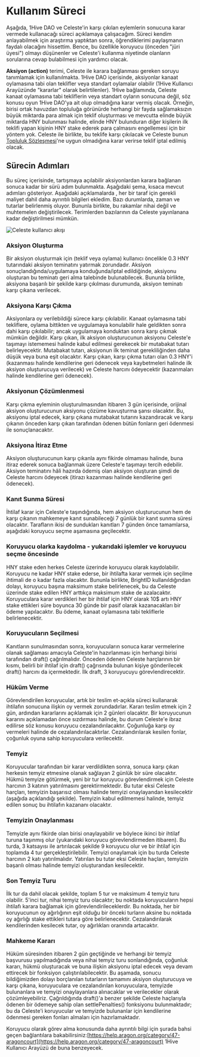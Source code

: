 # Kullanım Süreci

Aşağıda, 1Hive DAO ve Celeste'in karşı çıkılan eylemlerin sonucuna karar vermede kullanacağı süreci açıklamaya çalışacağım. Süreci kendim anlayabilmek için araştırma yaptıktan sonra, öğrendiklerimi paylaşmanın faydalı olacağını hissettim. Bence, bu özellikle koruyucu \(önceden "jüri üyesi"\) olmayı düşünenler ve Celeste'i kullanma niyetinde olanların sorularına cevap bulabilmesi için yardımcı olacak.

**Aksiyon \(action\)** terimi, Celeste ile karara bağlanması gereken soruyu tanımlamak için kullanılmakta. 1Hive DAO içerisinde, aksiyonlar kanaat oylamasına tabi olan teklifler veya standart oylamalar olabilir \(1Hive Kullanıcı Arayüzünde "kararlar" olarak belirtilenler\). 1Hive bağlamında, Celeste kanaat oylamasına tabi tekliflerin veya standart oyların sonucuna değil, söz konusu oyun 1Hive DAO'ya ait olup olmadığına karar vermiş olacak. Örneğin, birisi ortak havuzdan topluluğa görünürde herhangi bir fayda sağlamaksızın büyük miktarda para almak için teklif oluşturması ve mevcutta elinde büyük miktarda HNY bulunması halinde, elinde HNY bulunduran diğer kişilerin ilk teklifi yapan kişinin HNY stake ederek para çalmasını engellemesi için bir yöntem yok. Celeste ile birlikte, bu teklife karşı çıkılacak ve Celeste bunun [Topluluk Sözleşmesi](../../community-covenant.md)'ne uygun olmadığına karar verirse teklif iptal edilmiş olacak.

## Sürecin Adımları

Bu süreç içerisinde, tartışmaya açılabilir aksiyonlardan karara bağlanan sonuca kadar bir sürü adım bulunmakta. Aşağıdaki şema, kısaca mevcut adımları gösteriyor. Aşağıdaki açıklamalarda , her bir taraf için gerekli maliyet dahil daha ayrıntılı bilgileri ekledim. Bazı durumlarda, zaman ve tutarlar belirlenmiş oluyor. Bununla birlikte, bu rakamlar nihai değil ve muhtemelen değiştirilecek. Terimlerden bazılarının da Celeste yayınlanana kadar değiştirilmesi mümkün.

![Celeste kullan&#x131;c&#x131; ak&#x131;&#x15F;&#x131;](https://forum.1hive.org/uploads/default/optimized/1X/f5ac9f29b90317689b95d93e6a4242e046852468_2_207x500.png)

### Aksiyon Oluşturma

Bir aksiyon oluşturmak için \(teklif veya oylama\) kullanıcı öncelikle 0.3 HNY tutarındaki aksiyon teminatını yatırmak zorundadır. Aksiyon sonuçlandığında/uygulamaya konduğunda/iptal edildiğinde, aksiyonu oluşturan bu teminatı geri alma talebinde bulunabilecek. Bununla birlikte, aksiyona başarılı bir şekilde karşı çıkılması durumunda, aksiyon teminatı karşı çıkana verilecek.

### Aksiyona Karşı Çıkma

Aksiyonlara oy verilebildiği sürece karşı çıkılabilir. Kanaat oylamasına tabi tekliflere, oylama bittikten ve uygulamaya konulabilir hale geldikten sonra dahi karşı çıkılabilir; ancak uygulamaya konduktan sonra karşı çıkmak mümkün değildir. Karşı çıkan, ilk aksiyon oluşturucunun aksiyonu Celeste'e taşımayı istememesi halinde kabul edilmesi gerekecek bir mutabakat tutarı belirleyecektir. Mutabakat tutarı, aksiyonun ilk teminat gerekliliğinden daha düşük veya buna eşit olacaktır. Karşı çıkan, karşı çıkma tutarı olan 0.3 HNY'i \(kazanması halinde kendilerine geri ödenecek veya kaybetmeleri halinde ilk aksiyon oluşturucuya verilecek\) ve Celeste harcını ödeyecektir \(kazanmaları halinde kendilerine geri ödenecek\).

### Aksiyonun Çözümlenmesi

Karşı çıkma eyleminin oluşturulmasından itibaren 3 gün içerisinde, orijinal aksiyon oluşturucunun aksiyonu çözüme kavuşturma şansı olacaktır. Bu, aksiyonu iptal edecek, karşı çıkana mutabakat tutarını kazandıracak ve karşı çıkanın önceden karşı çıkan tarafından ödenen bütün fonların geri ödenmesi ile sonuçlanacaktır.

### Aksiyona İtiraz Etme

Aksiyon oluşturucunun karşı çıkanla aynı fikirde olmaması halinde, buna itiraz ederek sonuca bağlanmak üzere Celeste'e taşımayı tercih edebilir. Aksiyon teminatını hâli hazırda ödemiş olan aksiyon oluşturan şimdi de Celeste harcını ödeyecek \(itirazı kazanması halinde kendilerine geri ödenecek\).

### Kanıt Sunma Süresi

İhtilaf karar için Celeste'e taşındığında, hem aksiyon oluşturucunun hem de karşı çıkanın mahkemeye kanıt sunabileceği 7 günlük bir kanıt sunma süresi olacaktır. Tarafların ikisi de sundukları kanıtları 7 günden önce tamamlarsa, aşağıdaki koruyucu seçme aşamasına geçilecektir.

### Koruyucu olarka kaydolma - yukarıdaki işlemler ve koruyucu seçme öncesinde

HNY stake eden herkes Celeste üzerinde koruyucu olarak kaydolabilir. Koruyucu ne kadar HNY stake ederse, bir ihtilafta karar vermek için seçilme ihtimali de o kadar fazla olacaktır. Bununla birlikte, BrightID kullanıldığından dolayı, koruyucu başına maksimum stake belirlenecek, bu da Celeste üzerinde stake edilen HNY arttıkça maksimum stake de azalacaktır. Koruyuculara karar verdikleri her bir ihtilaf için HNY olarak 10$ artı HNY stake ettikleri süre boyunca 30 günde bir pasif olarak kazanacakları bir ödeme yapılacaktır. Bu ödeme, kanaat oylamasına tabi tekliflerle belirlenecektir.

### Koruyucuların Seçilmesi

Kanıtların sunulmasından sonra, koruyucuların sonuca karar vermelerine olanak sağlaması amacıyla Celeste'in hazırlanması için herhangi birisi tarafından draft\(\) çağrılmalıdır. Önceden ödenen Celeste harçlarının bir kısmı, belirli bir ihtilaf için draft\(\) çağrısında bulunan kişiye gönderilecek draft\(\) harcını da içermektedir. İlk draft, 3 koruyucuyu görevlendirecektir.

### Hüküm Verme

Görevlendirilen koruyucular, artık bir teslim et-açıkla süreci kullanarak ihtilafın sonucuna ilişkin oy vermek zorundadırlar. Kararı teslim etmek için 2 gün, ardından kararlarını açıklamak için 2 günleri olacaktır. Bir koruyucunun kararını açıklamadan önce sızdırması halinde, bu durum Celeste'e ibraz edilirse söz konusu koruyucu cezalandırılacaktır. Çoğunluğa karşı oy vermeleri halinde de cezalandırılacaktırlar. Cezalandırılarak kesilen fonlar, çoğunluk oyuna sahip koruyuculara verilecektir.

### Temyiz

Koruyucular tarafından bir karar verdildikten sonra, sonuca karşı çıkan herkesin temyiz etmesine olanak sağlayan 2 günlük bir süre olacaktır. Hükmü temyize götürmek, yeni bir tur koruyucu görevlendirmek için Celeste harcının 3 katının yatırılmasını gerektirmektedir. Bu tutar eksi Celeste harçları, temyizin başarısız olması halinde temyizi onaylayandan kesilecektir \(aşağıda açıklandığı şekilde\). Temyizin kabul edilmemesi halinde, temyiz edilen sonuç bu ihtilafın kazananı olacaktır.

### Temyizin Onaylanması

Temyizle aynı fikirde olan birisi onaylayabilir ve böylece ikinci bir ihtilaf turuna taşınmış olur \(yukarıdaki koruyucu görevlendirmeden itibaren\). Bu turda, 3 katsayısı ile artırılacak şekilde 9 koruyucu olur ve bir ihtilaf için toplamda 4 tur gerçekleştirilebilir. Temyizi onaylamak için bu turda Celeste harcının 2 katı yatırılmalıdır. Yatırılan bu tutar eksi Celeste haçları, temyizin başarılı olması halinde temyizi oluşturandan kesilecektir. 

### Son Temyiz Turu

İlk tur da dahil olacak şekilde, toplam 5 tur ve maksimum 4 temyiz turu olabilir. 5'inci tur, nihai temyiz turu olacaktır; bu noktada koruyucuların hepsi ihtilafı karara bağlamak için görevlendirileceklerdir. Bu noktada, her bir koruyucunun oy ağırlığının eşit olduğu bir önceki turların aksine bu noktada oy ağırlığı stake ettikleri tutara göre belirlenecektir. Cezalandırılarak kendilerinden kesilecek tutar, oy ağırlıkları oranında artacaktır.

### Mahkeme Kararı

Hüküm süresinden itibaren 2 gün geçtiğinde ve herhangi bir temyiz başvurusu yapılmadığında veya nihai temyiz turu sonlandığında, çoğunluk kararı, hükmü oluşturacak ve buna ilişkin aksiyonu iptal edecek veya devam ettirecek bir fonksiyon çalıştırılabilecektir. Bu aşamada, sonucu bildiğimizden dolayı borçlanılan tutarların tamamını aksiyon oluşturucuya ve karşı çıkana, koruyuculara ve cezalandırılan koruyuculara, temyizde bulunanlara ve temyizi onaylayanlara alınacaklar ve verilecekler olarak çözümleyebiliriz. Çağrıldığında draft\(\)'a benzer şekilde Celeste haçlarıyla ödenen bir ödemeye sahip olan settlePenalties\(\) fonksiyonu bulunmaktadır; bu da Celeste'i koruyucular ve temyizde bulunanlar için kendilerine ödenmesi gereken fonları almaları için hazırlamaktadır.

Koruyucu olarak görev alma konusunda daha ayrıntılı bilgi için şurada bahsi geçen bağlantılara bakabilirsiniz:[https://help.aragon.org/category/47-aragoncourt](https://help.aragon.org/category/47-aragoncourt) 1Hive Kullanıcı Arayüzü de buna benzeyecek.

